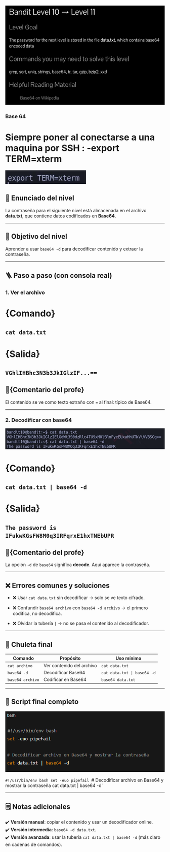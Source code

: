 ﻿![Bandit Image](../../Imagenes/level-10-11-1.png)

### Base 64

# Siempre poner al conectarse a una maquina por SSH : -export TERM=xterm
![Bandit Image](../../Imagenes/bandit-banner.png)




## 📄 Enunciado del nivel

La contraseña para el siguiente nivel está almacenada en el archivo **data.txt**, que contiene datos codificados en **Base64**.

---

## 🔎 Objetivo del nivel

Aprender a usar `base64 -d` para decodificar contenido y extraer la contraseña.

---

## 🪜 Paso a paso (con consola real)

### 1. Ver el archivo

# {Comando}

## `cat data.txt`

# {Salida}

## `VGhlIHBhc3N3b3JkIGlzIF...==`

## 💬{Comentario del profe}  

El contenido se ve como texto extraño con `=` al final: típico de Base64.

---

### 2. Decodificar con base64

![Bandit Image](../../Imagenes/level-10-11-3.png)

# {Comando}

## `cat data.txt | base64 -d`

# {Salida}

## `The password is IFukwKGsFW8M0q3IRFqrxE1hxTNEbUPR`

## 💬{Comentario del profe}  

La opción `-d` de `base64` significa **decode**. Aquí aparece la contraseña.

---

## ❌ Errores comunes y soluciones

- ❌ Usar `cat data.txt` sin decodificar → solo se ve texto cifrado.
    
- ❌ Confundir `base64 archivo` con `base64 -d archivo` → el primero codifica, no decodifica.
    
- ❌ Olvidar la tubería `|` → no se pasa el contenido al decodificador.
    

---

## 🧾 Chuleta final

|Comando|Propósito|Uso mínimo|
|---|---|---|
|`cat archivo`|Ver contenido del archivo|`cat data.txt`|
|`base64 -d`|Decodificar Base64|`cat data.txt \| base64 -d`|
|`base64 archivo`|Codificar en Base64|`base64 data.txt`|

---

## 🧩 Script final completo

![Bandit Image](../../Imagenes/level-10-11-4.png)

`#!/usr/bin/env bash set -euo pipefail
`# Decodificar archivo en Base64 y mostrar la contraseña cat data.txt | base64 -d`

---

## 🗒️ Notas adicionales

✔️ **Versión manual**: copiar el contenido y usar un decodificador online.  
✔️ **Versión intermedia**: `base64 -d data.txt`.  
✔️ **Versión avanzada**: usar la tubería `cat data.txt | base64 -d` (más claro en cadenas de comandos).


